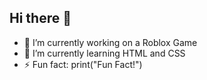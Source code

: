 ## Hi there 👋

- 🔭 I’m currently working on a Roblox Game
- 🌱 I’m currently learning HTML and CSS
- ⚡ Fun fact: print("Fun Fact!")
<!--
**nimaric/nimaric** is a ✨ _special_ ✨ repository because its `README.md` (this file) appears on your GitHub profile.

Here are some ideas to get you started:

- 🔭 I’m currently working on ...
- 🌱 I’m currently learning ...
- 👯 I’m looking to collaborate on ...
- 🤔 I’m looking for help with ...
- 💬 Ask me about ...
- 📫 How to reach me: ...
- 😄 Pronouns: ...
- ⚡ Fun fact: ...
-->
